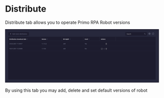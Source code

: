 # Distribute

Distribute tab allows you to operate Primo RPA Robot versions

![](<../../.gitbook/assets/image (20).png>)

By using this tab you may add, delete and set default versions of robot
